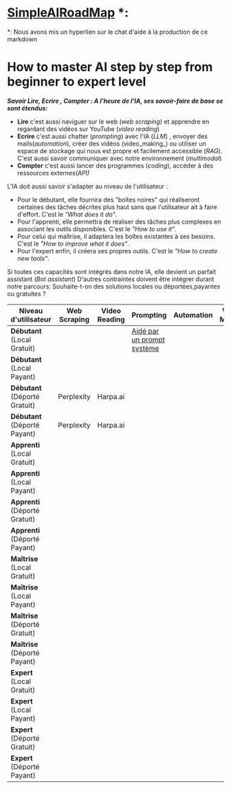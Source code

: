 # [SimpleAIRoadMap](https://chatgpt.com/share/d2c569e9-b863-4143-959c-583dc10b6257) *:
*: Nous avons mis un hyperlien sur le chat d'aide à la production de ce markdown 

# **How to master AI step by step from beginner to expert level**

_**Savoir Lire, Ecrire , Compter : A l'heure de l'IA, ses savoir-faire de base se sont étendus:**_

- **Lire** c'est aussi naviguer sur le web (_web scraping_) et apprendre en regardant des vidéos sur YouTube (_video reading_) 
- **Ecrire** c'est aussi chatter (_prompting_) avec l'IA (_LLM_) , envoyer des mails(_automation_), créer des vidéos (video_making_) ou utiliser un espace de stockage qui nous est propre et facilement accessible (_RAG_). C'est aussi savoir communiquer avec notre environnement (_multimodal_)
- **Compter** c'est aussi lancer des programmes (_coding_), accéder à des ressources externes(_API)_

L'IA doit aussi savoir s'adapter au niveau de l'utilisateur :

- Pour le débutant, elle fournira des "boîtes noires" qui réaliseront certaines des tâches décrites plus haut sans que l'utilisateur ait à faire d'effort. C'est le _"What does it do"_.
- Pour l'apprenti, elle permettra de réaliser des tâches plus complexes en associant les outils disponibles. C'est le _"How to use it"_.
- Pour celui qui maîtrise, il adaptera les boîtes existantes à ses besoins. C'est le _"How to improve what it does"_.
- Pour l'expert enfin, il créera ses propres outils. C'est le _"How to create new tools"_.

Si toutes ces capacités sont intégrés dans notre IA, elle devient un parfait assistant (_Bot assistant_)
D'autres contraintes doivent être intégrer durant notre parcours: Souhaite-t-on des solutions locales ou déportées,payantes ou gratuites ?
  
| **Niveau d'utilisateur** | **Web Scraping** | **Video Reading** | **Prompting** | **Automation** | **Video Making** | **RAG** | **Multimodal** | **Coding** | **API** |**Bot Assistant**
|---------------------------|------------------|-------------------|---------------|----------------|------------------|---------|----------------|-------------|---------|-------|
| **Débutant** (Local Gratuit)  |            |                  |     [Aidé par un prompt système](https://chatgpt.com/share/a5025942-a31c-477b-852e-925e8446575a)          |                |                  |         |                |             |         |
| **Débutant** (Local Payant)   |                 |                   |               |                |                  |         |                |             |         |
| **Débutant** (Déporté Gratuit) |     Perplexity                   |   Harpa.ai                 |               |                |                  |         |                |  [Lightning AI](https://chatgpt.com/share/05b67f08-a0da-495c-a295-198e63e6c9bd)           |         |
| **Débutant** (Déporté Payant)  |          Perplexity         |        Harpa.ai           |               |                |                  |         |                |             |         |
| **Apprenti** (Local Gratuit)  |                  |                   |               |                |                  |         |                |             |         |
| **Apprenti** (Local Payant)   |                  |                   |               |                |                  |         |                |             |         |
| **Apprenti** (Déporté Gratuit) |                  |                   |               |                |                  |         |                |             |         |
| **Apprenti** (Déporté Payant)  |                  |                   |               |                |                  |         |                |             |         |
| **Maîtrise** (Local Gratuit)  |                  |                   |               |                |                  |         |                |             |         |
| **Maîtrise** (Local Payant)   |                  |                   |               |                |                  |         |                |             |         |
| **Maîtrise** (Déporté Gratuit) |                  |                   |               |                |                  |         |                |             |         |
| **Maîtrise** (Déporté Payant)  |                  |                   |               |                |                  |         |                |             |         |
| **Expert** (Local Gratuit)    |                  |                   |               |                |                  |         |                |             |         |
| **Expert** (Local Payant)     |                  |                   |               |                |                  |         |                |             |         |
| **Expert** (Déporté Gratuit)  |                  |                   |               |                |                  |         |                |             |         |
| **Expert** (Déporté Payant)   |                  |                   |               |                |                  |         |                |             |         |
